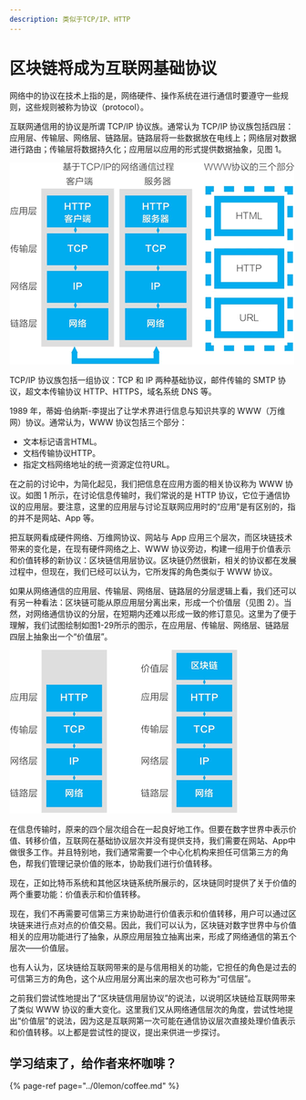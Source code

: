 ```yaml
---
description: 类似于TCP/IP、HTTP
---
```


# 区块链将成为互联网基础协议

网络中的协议在技术上指的是，网络硬件、操作系统在进行通信时要遵守一些规则，这些规则被称为协议（protocol）。

 互联网通信用的协议是所谓 TCP/IP 协议族。通常认为 TCP/IP 协议族包括四层：应用层、传输层、网络层、链路层。链路层将一些数据放在电线上；网络层对数据进行路由；传输层将数据持久化；应用层以应用的形式提供数据抽象，见图 1。

![&#x56FE;1&#xFF1A;&#x7F51;&#x7EDC;&#x901A;&#x4FE1;&#x534F;&#x8BAE;&#x7684;&#x56DB;&#x5C42;&#x4E0E;WWW&#x534F;&#x8BAE;](../.gitbook/assets/image%20%2859%29.png)

 TCP/IP 协议族包括一组协议：TCP 和 IP 两种基础协议，邮件传输的 SMTP 协议，超文本传输协议 HTTP、HTTPS，域名系统 DNS 等。

 1989 年，蒂姆·伯纳斯-李提出了让学术界进行信息与知识共享的 WWW（万维网）协议。通常认为，WWW 协议包括三个部分：

*  文本标记语言HTML。
*  文档传输协议HTTP。
*  指定文档网络地址的统一资源定位符URL。

 在之前的讨论中，为简化起见，我们把信息在应用方面的相关协议称为 WWW 协议。如图 1 所示，在讨论信息传输时，我们常说的是 HTTP 协议，它位于通信协议的应用层。要注意，这里的应用层与讨论互联网应用时的“应用”是有区别的，指的并不是网站、App 等。

 把互联网看成硬件网络、万维网协议、网站与 App 应用三个层次，而区块链技术带来的变化是，在现有硬件网络之上、WWW 协议旁边，构建一组用于价值表示和价值转移的新协议：区块链信用层协议。区块链仍然很新，相关的协议都在发展过程中，但现在，我们已经可以认为，它所发挥的角色类似于 WWW 协议。

 如果从网络通信的应用层、传输层、网络层、链路层的分层逻辑上看，我们还可以有另一种看法：区块链可能从原应用层分离出来，形成一个价值层（见图 2）。当然，对网络通信协议的分层，在短期内还难以形成一致的修订意见。这里为了便于理解，我们试图绘制如图1-29所示的图示，在应用层、传输层、网络层、链路层四层上抽象出一个“价值层”。

![ &#x56FE;2&#xFF1A;&#x7F51;&#x7EDC;&#x901A;&#x4FE1;&#x7684;&#x7B2C;&#x4E94;&#x5C42;&#x201C;&#x4EF7;&#x503C;&#x5C42;&#x201D;&#xFF1A;&#x4EF7;&#x503C;&#x8868;&#x793A;&#x4E0E;&#x4EF7;&#x503C;&#x8F6C;&#x79FB;](../.gitbook/assets/image%20%2897%29.png)

 在信息传输时，原来的四个层次组合在一起良好地工作。但要在数字世界中表示价值、转移价值，互联网在基础协议层次并没有提供支持，我们需要在网站、App中做很多工作。并且特别地，我们通常需要一个中心化机构来担任可信第三方的角色，帮我们管理记录价值的账本，协助我们进行价值转移。

 现在，正如比特币系统和其他区块链系统所展示的，区块链同时提供了关于价值的两个重要功能：价值表示和价值转移。

 现在，我们不再需要可信第三方来协助进行价值表示和价值转移，用户可以通过区块链来进行点对点的价值交易。因此，我们可以认为，区块链对数字世界中与价值相关的应用功能进行了抽象，从原应用层独立抽离出来，形成了网络通信的第五个层次——价值层。

 也有人认为，区块链给互联网带来的是与信用相关的功能，它担任的角色是过去的可信第三方的角色，这个从应用层分离出来的层次也可称为“可信层”。

 之前我们尝试性地提出了“区块链信用层协议”的说法，以说明区块链给互联网带来了类似 WWW 协议的重大变化。这里我们又从网络通信层次的角度，尝试性地提出“价值层”的说法，因为这是互联网第一次可能在通信协议层次直接处理价值表示和价值转移。以上都是尝试性的提议，提出来供进一步探讨。

## 学习结束了，给作者来杯咖啡？

{% page-ref page="../0lemon/coffee.md" %}

